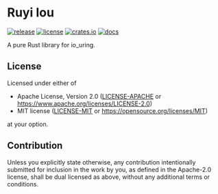 # Ruyi Iou

[![release](https://github.com/ruyi-rs/iou/workflows/release/badge.svg)](https://github.com/ruyi-rs/slab/actions)
[![license](https://img.shields.io/crates/l/ruyi-iou)](https://github.com/ruyi-rs/slab)
[![crates.io](https://img.shields.io/crates/v/ruyi-iou)](https://crates.io/crates/ruyi-slab)
[![docs](https://docs.rs/ruyi-iou/badge.svg)](https://docs.rs/ruyi-slab)

A pure Rust library for io_uring.

## License

Licensed under either of

* Apache License, Version 2.0
   ([LICENSE-APACHE](LICENSE-APACHE) or <https://www.apache.org/licenses/LICENSE-2.0>)
* MIT license
   ([LICENSE-MIT](LICENSE-MIT) or <https://opensource.org/licenses/MIT>)

at your option.

## Contribution

Unless you explicitly state otherwise, any contribution intentionally submitted
for inclusion in the work by you, as defined in the Apache-2.0 license, shall be
dual licensed as above, without any additional terms or conditions.
